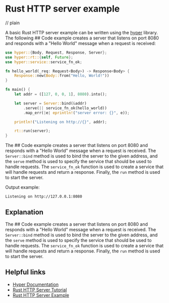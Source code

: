 # Rust HTTP server example
// plain

A basic Rust HTTP server example can be written using the [hyper](https://hyper.rs/) library. The following ## Code example creates a server that listens on port 8080 and responds with a "Hello World" message when a request is received:
```rust
use hyper::{Body, Request, Response, Server};
use hyper::rt::{self, Future};
use hyper::service::service_fn_ok;

fn hello_world(_req: Request<Body>) -> Response<Body> {
    Response::new(Body::from("Hello, World!"))
}

fn main() {
    let addr = ([127, 0, 0, 1], 8080).into();

    let server = Server::bind(&addr)
        .serve(|| service_fn_ok(hello_world))
        .map_err(|e| eprintln!("server error: {}", e));

    println!("Listening on http://{}", addr);

    rt::run(server);
}
```

The ## Code example creates a server that listens on port 8080 and responds with a "Hello World" message when a request is received. The `Server::bind` method is used to bind the server to the given address, and the `serve` method is used to specify the service that should be used to handle requests. The `service_fn_ok` function is used to create a service that will handle requests and return a response. Finally, the `run` method is used to start the server.

Output example:
```
Listening on http://127.0.0.1:8080
```

## Explanation
 The ## Code example creates a server that listens on port 8080 and responds with a "Hello World" message when a request is received. The `Server::bind` method is used to bind the server to the given address, and the `serve` method is used to specify the service that should be used to handle requests. The `service_fn_ok` function is used to create a service that will handle requests and return a response. Finally, the `run` method is used to start the server.

## Helpful links
- [Hyper Documentation](https://hyper.rs/guides/server/hello-world/)
- [Rust HTTP Server Tutorial](https://www.joshmcguigan.com/blog/rust-http-server-tutorial/)
- [Rust HTTP Server Example](https://github.com/rust-lang-nursery/rust-cookbook/blob/master/src/network/http-server.rs)